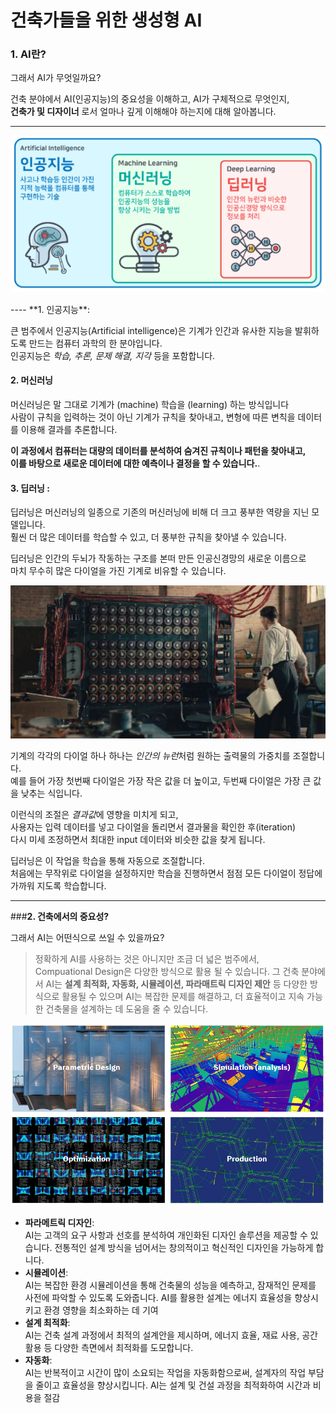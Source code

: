 # 건축가들을 위한 생성형 AI 

### **1. AI란?** 

그래서 AI가 무엇일까요? 
<br>

  건축 분야에서 AI(인공지능)의 중요성을 이해하고, AI가 구체적으로 무엇인지,<br> 
<b>건축가 및 디자이너</b> 로서 얼마나 깊게 이해해야 하는지에 대해 알아봅니다. 

----
<p align="center">
  <img src="../../img/image2.png" alt="Generative AI in Architecture">
</p>
----
**1. 인공지능**:

큰 범주에서 인공지능(Artificial intelligence)은 기계가 인간과 유사한 지능을 발휘하도록 만드는 컴퓨터 과학의 한 분야입니다. <br>
인공지능은 <i>학습, 추론, 문제 해결, 지각</i> 등을 포함합니다.

#### **2. 머신러닝** 

 머신러닝은 말 그대로 기계가 (machine) 학습을 (learning) 하는 방식입니다 <br>
 사람이 규칙을 입력하는 것이 아닌 기계가 규칙을 찾아내고, 변형에 따른 변칙을 데이터를 이용해 결과를 추론합니다. <br>

 <b>이 과정에서 컴퓨터는 대량의 데이터를 분석하여 숨겨진 규칙이나 패턴을 찾아내고, <br>
 이를 바탕으로 새로운 데이터에 대한 예측이나 결정을 할 수 있습니다.</b>. 

#### **3. 딥러닝** :

딥러닝은 머신러닝의 일종으로 기존의 머신러닝에 비해 더 크고 풍부한 역량을 지닌 모델입니다. <br>
훨씬 더 많은 데이터를 학습할 수 있고, 더 풍부한 규칙을 찾아낼 수 있습니다. <br>

딥러닝은 인간의 두뇌가 작동하는 구조를 본떠 만든 인공신경망의 새로운 이름으로 <br>
마치 무수히 많은 다이얼을 가진 기계로 비유할 수 있습니다.

<img src="../../img/image5.png" alt="Generative AI in Architecture">

기계의 각각의 다이얼 하나 하나는 <i>인간의 뉴런</i>처럼 원하는 출력물의 가중치를 조절합니다. <br>
예를 들어 가장 첫번째 다이얼은 가장 작은 값을 더 높이고, 두번째 다이얼은 가장 큰 값을 낮추는 식입니다. 

이런식의 조절은 <i>결과값</i>에 영향을 미치게 되고, <br>
사용자는 입력 데이터를 넣고 다이얼을 돌리면서 결과물을 확인한 후(iteration)<br>
다시 미세 조정하면서 최대한 input 데이터와 비슷한 값을 찾게 됩니다. 

딥러닝은 이 작업을 학습을 통해 자동으로 조절합니다. <br>
처음에는 무작위로 다이얼을 설정하지만 학습을 진행하면서 점점 모든 다이얼이 정답에 가까워 지도록 학습합니다.

----

###**2. 건축에서의 중요성?**

그래서 AI는 어떤식으로 쓰일 수 있을까요? <br>

> 정확하게 AI를 사용하는 것은 아니지만 조금 더 넓은 범주에서, <br> Compuational Design은 다양한 방식으로 활용 될 수 있습니다. 그
건축 분야에서 AI는 **설계 최적화, 자동화, 시뮬레이션, 파라매트릭 디자인 제안** 등 다양한 방식으로 활용될 수 있으며 AI는 복잡한 문제를 해결하고, 더 효율적이고 지속 가능한 건축물을 설계하는 데 도움을 줄 수 있습니다.

<p align="center">
  <img src="../../img/image13.PNG" alt="Generative AI in Architecture">
</p>

- **파라메트릭 디자인**: <br>AI는 고객의 요구 사항과 선호를 분석하여 개인화된 디자인 솔루션을 제공할 수 있습니다. 전통적인 설계 방식을 넘어서는 창의적이고 혁신적인 디자인을 가능하게 합니다.
- **시뮬레이션**: <br>AI는 복잡한 환경 시뮬레이션을 통해 건축물의 성능을 예측하고, 잠재적인 문제를 사전에 파악할 수 있도록 도와줍니다. AI를 활용한 설계는 에너지 효율성을 향상시키고 환경 영향을 최소화하는 데 기여
- **설계 최적화**: <br>AI는 건축 설계 과정에서 최적의 설계안을 제시하며, 에너지 효율, 재료 사용, 공간 활용 등 다양한 측면에서 최적화를 도모합니다.
- **자동화**: <br>AI는 반복적이고 시간이 많이 소요되는 작업을 자동화함으로써, 설계자의 작업 부담을 줄이고 효율성을 향상시킵니다. AI는 설계 및 건설 과정을 최적화하여 시간과 비용을 절감


